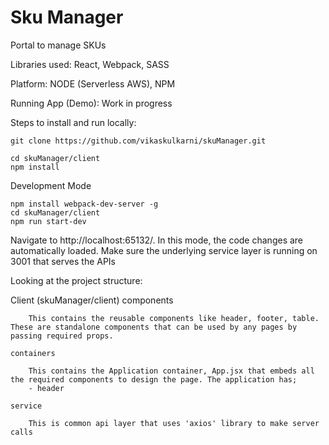 # Sku Manager
Portal to manage SKUs

Libraries used:
React, Webpack, SASS

Platform:
NODE (Serverless AWS), NPM

Running App (Demo): Work in progress

Steps to install and run locally:

    git clone https://github.com/vikaskulkarni/skuManager.git

    cd skuManager/client
    npm install
  
Development Mode

    npm install webpack-dev-server -g
    cd skuManager/client
    npm run start-dev
  
Navigate to http://localhost:65132/. In this mode, the code changes are automatically loaded. Make sure the underlying service layer is running on 3001 that serves the APIs


Looking at the project structure:

Client (skuManager/client)
    components

        This contains the reusable components like header, footer, table. These are standalone components that can be used by any pages by passing required props.

    containers

        This contains the Application container, App.jsx that embeds all the required components to design the page. The application has;
        - header

    service

        This is common api layer that uses 'axios' library to make server calls